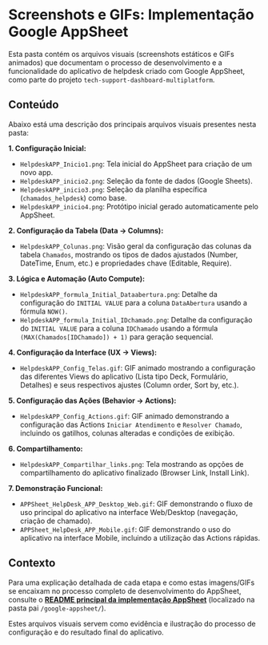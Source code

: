 # Screenshots e GIFs: Implementação Google AppSheet

Esta pasta contém os arquivos visuais (screenshots estáticos e GIFs animados) que documentam o processo de desenvolvimento e a funcionalidade do aplicativo de helpdesk criado com Google AppSheet, como parte do projeto `tech-support-dashboard-multiplatform`.

## Conteúdo

Abaixo está uma descrição dos principais arquivos visuais presentes nesta pasta:

**1. Configuração Inicial:**

*   `HelpdeskAPP_Inicio1.png`: Tela inicial do AppSheet para criação de um novo app.
*   `HelpdeskAPP_inicio2.png`: Seleção da fonte de dados (Google Sheets).
*   `HelpdeskAPP_inicio3.png`: Seleção da planilha específica (`chamados_helpdesk`) como base.
*   `HelpdeskAPP_inicio4.png`: Protótipo inicial gerado automaticamente pelo AppSheet.

**2. Configuração da Tabela (Data -> Columns):**

*   `HelpdeskAPP_Colunas.png`: Visão geral da configuração das colunas da tabela `Chamados`, mostrando os tipos de dados ajustados (Number, DateTime, Enum, etc.) e propriedades chave (Editable, Require).

**3. Lógica e Automação (Auto Compute):**

*   `HelpdeskAPP_formula_Initial_Dataabertura.png`: Detalhe da configuração do `INITIAL VALUE` para a coluna `DataAbertura` usando a fórmula `NOW()`.
*   `HelpdeskAPP_formula_Initial_IDchamado.png`: Detalhe da configuração do `INITIAL VALUE` para a coluna `IDChamado` usando a fórmula `(MAX(Chamados[IDChamado]) + 1)` para geração sequencial.

**4. Configuração da Interface (UX -> Views):**

*   `HelpdeskAPP_Config_Telas.gif`: GIF animado mostrando a configuração das diferentes Views do aplicativo (Lista tipo Deck, Formulário, Detalhes) e seus respectivos ajustes (Column order, Sort by, etc.).

**5. Configuração das Ações (Behavior -> Actions):**

*   `HelpdeskAPP_Config_Actions.gif`: GIF animado demonstrando a configuração das Actions `Iniciar Atendimento` e `Resolver Chamado`, incluindo os gatilhos, colunas alteradas e condições de exibição.

**6. Compartilhamento:**

*   `HelpdeskAPP_Compartilhar_links.png`: Tela mostrando as opções de compartilhamento do aplicativo finalizado (Browser Link, Install Link).

**7. Demonstração Funcional:**

*   `APPSheet_HelpDesk_APP_Desktop_Web.gif`: GIF demonstrando o fluxo de uso principal do aplicativo na interface Web/Desktop (navegação, criação de chamado).
*   `APPSheet_HelpDesk_APP_Mobile.gif`: GIF demonstrando o uso do aplicativo na interface Mobile, incluindo a utilização das Actions rápidas.

## Contexto

Para uma explicação detalhada de cada etapa e como estas imagens/GIFs se encaixam no processo completo de desenvolvimento do AppSheet, consulte o **[README principal da implementação AppSheet](google-appsheet/README.md)** (localizado na pasta pai `/google-appsheet/`).

Estes arquivos visuais servem como evidência e ilustração do processo de configuração e do resultado final do aplicativo.
